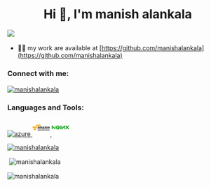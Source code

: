 

<h1 align="center">Hi 👋, I'm manish alankala</h1>


![](https://komarev.com/ghpvc/?username=manishalankala&color=green)

- 👨‍💻 my work are available at [https://github.com/manishalankala](https://github.com/manishalankala)



<h3 align="left">Connect with me:</h3>
<p align="left">
  
<a href="https://www.linkedin.com/in/manish-kumar-alankala-11b6a8142/" target="blank"><img align="center" src="https://raw.githubusercontent.com/rahuldkjain/github-profile-readme-generator/master/src/images/icons/Social/linked-in-alt.svg" alt="manishalankala" height="30" width="40" /></a> 
  

<h3 align="left">Languages and Tools:</h3>

<a href="https://azure.microsoft.com/en-in/" target="_blank"> <img src="https://www.vectorlogo.zone/logos/microsoft_azure/microsoft_azure-icon.svg" alt="azure" width="40" height="40"/> <a href="https://aws.amazon.com" target="_blank"> <img src="https://raw.githubusercontent.com/devicons/devicon/master/icons/amazonwebservices/amazonwebservices-original-wordmark.svg" alt="aws" width="40" height="40"/> </a> <a href="https://www.nginx.com" target="_blank"> <img src="https://raw.githubusercontent.com/devicons/devicon/master/icons/nginx/nginx-original.svg" alt="nginx" width="40" height="40"/> </a>

  
<p align="left"> <a href="https://github.com/ryo-ma/github-profile-trophy"><img src="https://github-profile-trophy.vercel.app/?username=manishalankala" alt="manishalankala" /></a> </p>
  
  
  
  

  

<p>&nbsp;<img align="center" src="https://github-readme-stats.vercel.app/api?username=manishalankala&show_icons=true&locale=en" alt="manishalankala" /></p>

<p><img align="center" src="https://github-readme-streak-stats.herokuapp.com/?user=manishalankala&" alt="manishalankala" /></p>
